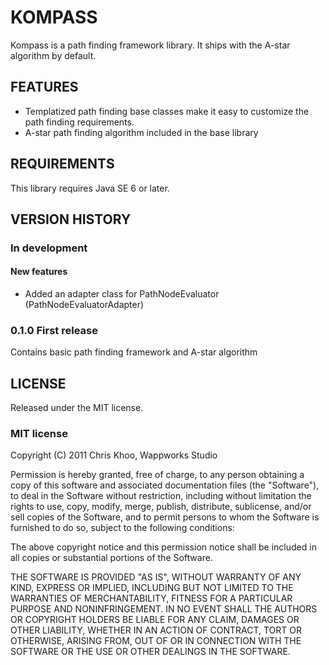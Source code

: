 KOMPASS
==================
Kompass is a path finding framework library. It ships with the A-star algorithm by default.


FEATURES
------------------
- Templatized path finding base classes make it easy to customize the path finding requirements.
- A-star path finding algorithm included in the base library


REQUIREMENTS
------------------
This library requires Java SE 6 or later.


VERSION HISTORY
------------------
### In development

#### New features
- Added an adapter class for PathNodeEvaluator (PathNodeEvaluatorAdapter)

### 0.1.0 First release

Contains basic path finding framework and A-star algorithm


LICENSE
------------------
Released under the MIT license.

### MIT license

Copyright (C) 2011 Chris Khoo, Wappworks Studio 

Permission is hereby granted, free of charge, to any person obtaining a copy of this software and 
associated documentation files (the "Software"), to deal in the Software without restriction, including 
without limitation the rights to use, copy, modify, merge, publish, distribute, sublicense, and/or sell 
copies of the Software, and to permit persons to whom the Software is furnished to do so, subject to the 
following conditions:

The above copyright notice and this permission notice shall be included in all copies or substantial 
portions of the Software.

THE SOFTWARE IS PROVIDED "AS IS", WITHOUT WARRANTY OF ANY KIND, EXPRESS OR IMPLIED, INCLUDING BUT NOT 
LIMITED TO THE WARRANTIES OF MERCHANTABILITY, FITNESS FOR A PARTICULAR PURPOSE AND NONINFRINGEMENT. IN NO 
EVENT SHALL THE AUTHORS OR COPYRIGHT HOLDERS BE LIABLE FOR ANY CLAIM, DAMAGES OR OTHER LIABILITY, WHETHER 
IN AN ACTION OF CONTRACT, TORT OR OTHERWISE, ARISING FROM, OUT OF OR IN CONNECTION WITH THE SOFTWARE OR 
THE USE OR OTHER DEALINGS IN THE SOFTWARE.


